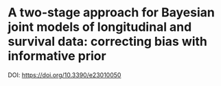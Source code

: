 # A two-stage approach for Bayesian joint models of longitudinal and survival data: correcting bias with informative prior
DOI: https://doi.org/10.3390/e23010050
